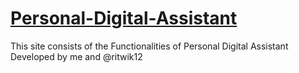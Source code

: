 # [Personal-Digital-Assistant](https://riya-17.github.io/Personal-Digital-Assistant/)
This site consists of the Functionalities of Personal Digital Assistant Developed by me and @ritwik12 
